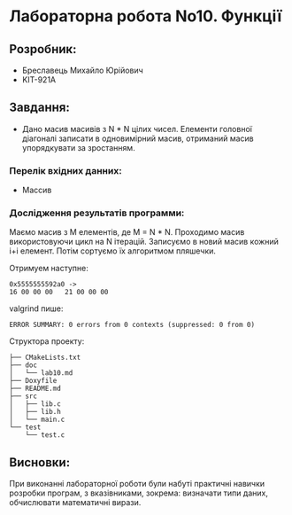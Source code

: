 # Лабораторна робота No10. Функції
## Розробник:
* Бреславець Михайло Юрійович
* KIT-921A

## Завдання:
- Дано масив масивів з N * N цілих чисел. Елементи головної діагоналі записати в
  одновимірний масив, отриманий масив упорядкувати за зростанням.

### Перелік вхідних данних:
- Массив
### Дослідження результатів программи:
Маємо масив з M елементів, де M = N * N.
Проходимо масив використовуючи цикл на N ітерацій. Записуємо в новий масив кожний і+і елемент. Потім сортуємо їх алгоритмом пляшечки.

Отримуем наступне:
```
0x5555555592a0 ->
16 00 00 00   21 00 00 00
```
valgrind пише:
```
ERROR SUMMARY: 0 errors from 0 contexts (suppressed: 0 from 0)

```

Структора проекту:
```
├── CMakeLists.txt
├── doc
│   └── lab10.md 
├── Doxyfile
├── README.md
├── src
│   ├── lib.c
│   ├── lib.h
│   └── main.c
└── test
    └── test.c

```
## Висновки:

При виконанні лабораторної роботи були набуті практичні навички розробки програм, з вказівниками, зокрема: визначати типи даних, обчислювати математичні вирази.
